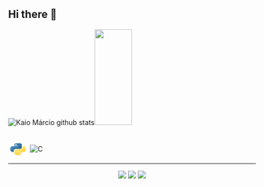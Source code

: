 ## Hi there 👋

<img width="44%" height="195px" src="https://github-readme-stats.vercel.app/api?username=Kaiom20&show_icons=true&theme=moltack&title_color=800020&text_color=654321&icon_color=800020&hide_border=true&bg_color=#0d1117" alt="Kaio Márcio github stats" /><img width="39%" height="195px" src="https://github-readme-stats.vercel.app/api/top-langs/?username=Kaiom20&layout=compact&theme=moltack&title_color=800020&text_color=654321&icon_color=800020&hide_border=true&bg_color=#0d1117" />


<div style="display: inline_block"><br>
  <img align="center" alt="Python" height="30" width="40" src="https://raw.githubusercontent.com/devicons/devicon/master/icons/python/python-original.svg">
  <img align="center" alt="C" height="30" width="40" src="https://devicon-website.vercel.app/api/c/original.svg"></img>
</div>

___

<div align="center"> 
  <a href = "mailto:kaiomacl.20@gmail.com"><img src="https://img.shields.io/badge/Gmail-D14836?style=for-the-badge&logo=gmail&logoColor=white" target="_blank"></a>
  <a href="https://www.instagram.com/kaiom.20" target="_blank"><img src="https://img.shields.io/badge/-Instagram-%23E4405F?style=for-the-badge&logo=instagram&logoColor=white" target="_blank"></a> 
  <a href="https://www.linkedin.com/in/kaio-márcio-lira-24264b2b7" target="_blank"><img src="https://img.shields.io/badge/-LinkedIn-%230077B5?style=for-the-badge&logo=linkedin&logoColor=white" target="_blank"></a>  
</div>
